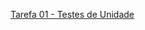 [Tarefa 01 - Testes de Unidade](https://github.com/danrleydaniel/bsi-tasks/blob/master/softwaretesting/20232/tarefas/danrleydaniel/tarefa01.md)
